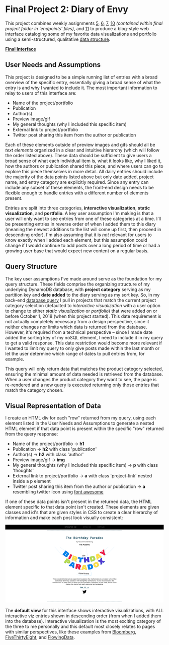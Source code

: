 # Final Project 2: Diary of Envy
This project combines weekly assignments
[5](https://github.com/ryanabest/data-structures/tree/master/week5), [6](https://github.com/ryanabest/data-structures/tree/master/week6), [7](https://github.com/ryanabest/data-structures/tree/master/week7), [10](https://github.com/ryanabest/data-structures/tree/master/final) _(contained within final project folder in 'endpoints' files)_, and [11](https://github.com/ryanabest/data-structures/tree/master/week11) to produce a blog-style web interface cataloging some of my favorite data visualizations and portfolio using a semi-structured, qualitative [data structure](https://github.com/ryanabest/data-structures/blob/master/week5/data-structures_week5.md).

__[Final Interface](http://data-structures-final-dev.us-east-1.elasticbeanstalk.com/diary)__

## User Needs and Assumptions
This project is designed to be a simple running list of entries with a broad overview of the specific entry, essentially giving a broad sense of what the entry is and why I wanted to include it. The most important information to relay to users of this interface are:

+ Name of the project/portfolio
+ Publication
+ Author(s)
+ Preview image/gif
+ My general thoughts (why I included this specific item)
+ External link to project/portfolio
+ Twitter post sharing this item from the author or publication

Each of these elements outside of preview images and gifs should all be _text elements_ organized in a clear and intuitive hierarchy (which will follow the order listed above). These data should be sufficient to give users a broad sense of what each individual item is, what it looks like, why I liked it, how the authors or publication shared this piece, and where users can go to explore this piece themselves in more detail. All dairy entries should include the majority of the data points listed above but only date added, project name, and entry category are explicitly required. Since any entry can include any subset of these elements, the front-end design needs to be flexible enough to handle entries with a different number of elements present.

Entries are split into three categories, __interactive visualization__, __static visualization__, and __portfolio__. A key user assumption I'm making is that a user will only want to see entries from one of these categories at a time. I'll be presenting entries in reverse order of when I added them to this diary (meaning the newest additions to the list will come up first, then proceed in descending order). I'm also assuming that it is _not_ relevant for users to know exactly when I added each element, but this assumption could change if I would continue to add posts over a long period of time or had a growing user base that would expect new content on a regular basis.

## Query Structure

The key user assumptions I've made around serve as the foundation for my query structure. These fields comprise the organizing structure of my underlying DynamoDB database, with __project category__ serving as my partition key and __date added__ to the diary serving as my sort key. So, in my back-end [database query](https://github.com/ryanabest/data-structures/blob/master/final/routes/sensor.js) I pull in projects that match the current project category selection (defaulted to _interactive visualization_ with a user option to change to either _static visualization_ or _portfolio_) that were added on or before October 1, 2018 (when this project started). This date requirement is not actually completely necessary from a design perspective, since it neither changes nor limits which data is returned from the database. However, it's required from a technical perspective – since I made date added the sorting key of my noSQL element, I need to include it in my query to get a valid response. This date restriction would become more relevant if I wanted to limit my query to only give posts made within the last month or let the user determine which range of dates to pull entries from, for example.

This query will only return data that matches the product category selected, ensuring the minimal amount of data needed is retrieved from the database. When a user changes the product category they want to see, the page is re-rendered and a new query is executed returning only those entries that match the category chosen.

## Visual Representation of Data

I create an HTML div for each "row" returned from my query, using each element listed in the User Needs and Assumptions to generate a nested HTML element if that data point is present within the specific "row" returned from the query response:

+ Name of the project/portfolio &#8594; __h1__
+ Publication &#8594; __h2__ with class 'publication'
+ Author(s) &#8594; __h2__ with class 'author'
+ Preview image/gif &#8594; __img__
+ My general thoughts (why I included this specific item) &#8594; __p__ with class 'thoughts'
+ External link to project/portfolio &#8594; __a__ with class 'project-link' nested inside a p element
+ Twitter post sharing this item from the author or publication &#8594; __a__ resembling twitter icon using [font awesome](https://fontawesome.com/)

If one of these data points isn't present in the returned data, the HTML element specific to that data point isn't created. These elements are given classes and id's that are given styles in CSS to create a clear hierarchy of information and make each post look visually consistent:

![Default interface view showing an example interactive viz][diary1]

[diary1]: images/diary1.png "Default interface view showing an example interactive viz"

The __default view__ for this interface shows interactive visualizations, with ALL interactive viz entries shown in descending order (from when I added them into the database). Interactive visualization is the most exciting category of the three to me personally and this default most closely relates to pages with similar perspectives, like these examples from [Bloomberg](https://www.bloomberg.com/features/2017-jealousy-list/), [FiveThirtyEight](https://fivethirtyeight.com/features/damn-we-wish-wed-done-these-5-stories-this-month-2/), and [FlowingData](https://flowingdata.com/2017/12/28/10-best-data-visualization-projects-of-2017/).
